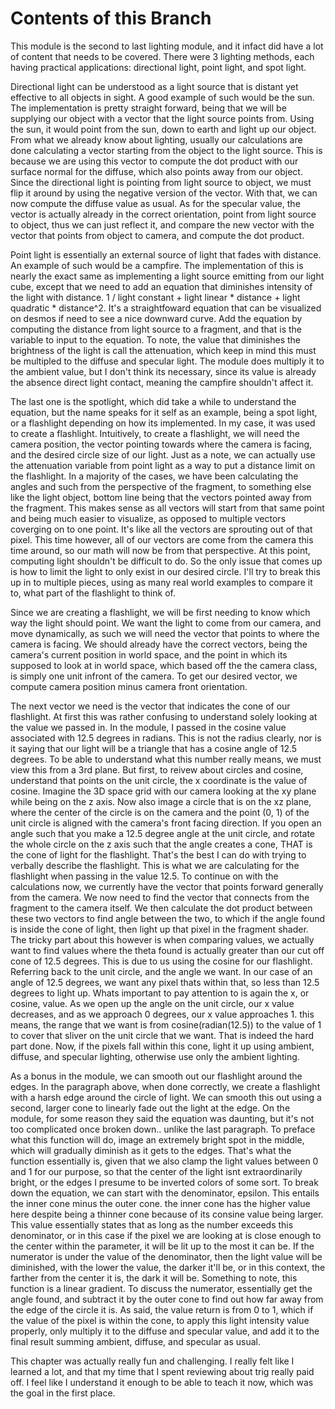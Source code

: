 # Contents of this Branch
This module is the second to last lighting module, and it infact did have a lot of content that needs to be covered. There were 3 lighting methods, each having practical applications: directional light, point light, and spot light.

Directional light can be understood as a light source that is distant yet effective to all objects in sight. A good example of such would be the sun. The implementation is pretty straight forward, being that we will be supplying our object with a vector that the light source points from. Using the sun, it would point from the sun, down to earth and light up our object. From what we already know about lighting, usually our calculations are done calculating a vector starting from the object to the light source. This is because we are using this vector to compute the dot product with our surface normal for the diffuse, which also points away from our object. Since the directional light is pointing from light source to object, we must flip it around by using the negative version of the vector. With that, we can now compute the diffuse value as usual. As for the specular value, the vector is actually already in the correct orientation, point from light source to object, thus we can just reflect it, and compare the new vector with the vector that points from object to camera, and compute the dot product.

Point light is essentially an external source of light that fades with distance. An example of such would be a campfire. The implementation of this is nearly the exact same as implementing a light source emitting from our light cube, except that we need to add an equation that diminishes intensity of the light with distance. 1 / light constant + light linear * distance + light quadratic * distance^2. It's a straightfoward equation that can be visualized on desmos if need to see a nice downward curve. Add the equation by computing the distance from light source to a fragment, and that is the variable to input to the equation. To note, the value that diminishes the brightness of the light is call the attenuation, which keep in mind this must be multipled to the diffuse and specular light. The module does multiply it to the ambient value, but I don't think its necessary, since its value is already the absence direct light contact, meaning the campfire shouldn't affect it.

The last one is the spotlight, which did take a while to understand the equation, but the name speaks for it self as an example, being a spot light, or a flashlight depending on how its implemented. In my case, it was used to create a flashlight. Intuitively, to create a flashlight, we will need the camera position, the vector pointing towards where the camera is facing, and the desired circle size of our light. Just as a note, we can actually use the attenuation variable from point light as a way to put a distance limit on the flashlight. In a majority of the cases, we have been calculating the angles and such from the perspective of the fragment, to something else like the light object, bottom line being that the vectors pointed away from the fragment. This makes sense as all vectors will start from that same point and being much easier to visualize, as opposed to multiple vectors coverging on to one point. It's like all the vectors are sprouting out of that pixel. This time however, all of our vectors are come from the camera this time around, so our math will now be from that perspective. At this point, computing light shouldn't be difficult to do. So the only issue that comes up is how to limit the light to only exist in our desired circle. I'll try to break this up in to multiple pieces, using as many real world examples to compare it to, what part of the flashlight to think of.

Since we are creating a flashlight, we will be first needing to know which way the light should point. We want the light to come from our camera, and move dynamically, as such we will need the vector that points to where the camera is facing. We should already have the correct vectors, being the camera's current position in world space, and the point in which its supposed to look at in world space, which based off the the camera class, is simply one unit infront of the camera. To get our desired vector, we compute camera position minus camera front orientation.

The next vector we need is the vector that indicates the cone of our flashlight. At first this was rather confusing to understand solely looking at the value we passed in. In the module, I passed in the cosine value associated with 12.5 degrees in radians. This is not the radius clearly, nor is it saying that our light will be a triangle that has a cosine angle of 12.5 degrees. To be able to understand what this number really means, we must view this from a 3rd plane. But first, to reivew about circles and cosine, understand that points on the unit circle, the x coordinate is the value of cosine. Imagine the 3D space grid with our camera looking at the xy plane while being on the z axis. Now also image a circle that is on the xz plane, where the center of the circle is on the camera and the point (0, 1) of the unit circle is aligned with the camera's front facing direction. If you open an angle such that you make a 12.5 degree angle at the unit circle, and rotate the whole circle on the z axis such that the angle creates a cone, THAT is the cone of light for the flashlight. That's the best I can do with trying to verbally describe the flashlight. This is what we are calculating for the flashlight when passing in the value 12.5. To continue on with the calculations now, we currently have the vector that points forward generally from the camera. We now need to find the vector that connects from the fragment to the camera itself. We then calculate the dot product between these two vectors to find angle between the two, to which if the angle found is inside the cone of light, then light up that pixel in the fragment shader. The tricky part about this however is when comparing values, we actually want to find values where the theta found is actually greater than our cut off cone of 12.5 degrees. This is due to us using the cosine for our flashlight. Referring back to the unit circle, and the angle we want. In our case of an angle of 12.5 degrees, we want any pixel thats within that, so less than 12.5 degrees to light up. Whats important to pay attention to is again the x, or cosine, value. As we open up the angle on the unit circle, our x value decreases, and as we approach 0 degrees, our x value approaches 1. this means, the range  that we want is from cosine(radian(12.5)) to the value of 1 to cover that sliver on the unit circle that we want. That is indeed the hard part done. Now, if the pixels fall within this cone, light it up using ambient, diffuse, and specular lighting, otherwise use only the ambient lighting.

As a bonus in the module, we can smooth out our flashlight around the edges. In the paragraph above, when done correctly, we create a flashlight with a harsh edge around the circle of light. We can smooth this out using a second, larger cone to linearly fade out the light at the edge. On the module, for some reason they said the equation was daunting, but it's not too complicated once broken down.. unlike the last paragraph. To preface what this function will do, image an extremely bright spot in the middle, which will gradually diminish as it gets to the edges. That's what the function essentially is, given that we also clamp the light values between 0 and 1 for our purpose, so that the center of the light isnt extraordinarily bright, or the edges I presume to be inverted colors of some sort. To break down the equation, we can start with the denominator, epsilon. This entails the inner cone minus the outer cone. the inner cone has the higher value here despite being a thinner cone because of its consine value being larger. This value essentially states that as long as the number exceeds this denominator, or in this case if the pixel we are looking at is close enough to the center within the parameter, it will be lit up to the most it can be. If the numerator is under the value of the denominator, then the light value will be diminished, with the lower the value, the darker it'll be, or in this context, the farther from the center it is, the dark it will be. Something to note, this function is a linear gradient. To discuss the numerator, essentially get the angle found, and subtract it by the outer cone to find out how far away from the edge of the circle it is. As said, the value return is from 0 to 1, which if the value of the pixel is within the cone, to apply this light intensity value properly, only multiply it to the diffuse and specular value, and add it to the final result summing ambient, diffuse, and specular as usual.

This chapter was actually really fun and challenging. I really felt like I learned a lot, and that my time that I spent reviewing about trig really paid off. I feel like I understand it enough to be able to teach it now, which was the goal in the first place.
